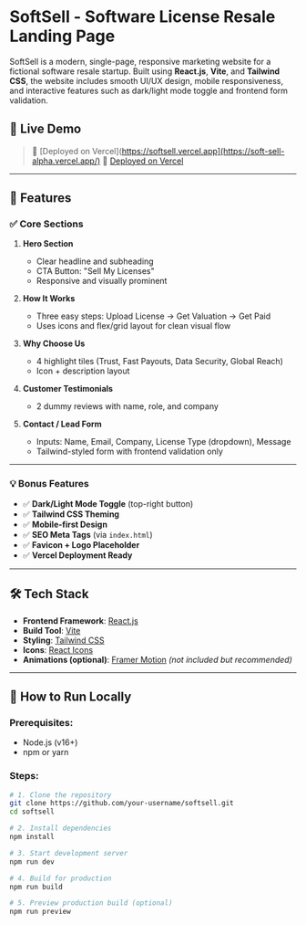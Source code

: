 # SoftSell - Software License Resale Landing Page

SoftSell is a modern, single-page, responsive marketing website for a fictional software resale startup. Built using **React.js**, **Vite**, and **Tailwind CSS**, the website includes smooth UI/UX design, mobile responsiveness, and interactive features such as dark/light mode toggle and frontend form validation.

## 🚀 Live Demo

> 🔗 [Deployed on Vercel](https://softsell.vercel.app](https://soft-sell-alpha.vercel.app/)
> 🔗 [Deployed on Vercel]([https://softsell.vercel.app](https://soft-sell-alpha.vercel.app/)) 

---

## 📑 Features

### ✅ Core Sections

1. **Hero Section**
   - Clear headline and subheading
   - CTA Button: "Sell My Licenses"
   - Responsive and visually prominent

2. **How It Works**
   - Three easy steps: Upload License → Get Valuation → Get Paid
   - Uses icons and flex/grid layout for clean visual flow

3. **Why Choose Us**
   - 4 highlight tiles (Trust, Fast Payouts, Data Security, Global Reach)
   - Icon + description layout

4. **Customer Testimonials**
   - 2 dummy reviews with name, role, and company

5. **Contact / Lead Form**
   - Inputs: Name, Email, Company, License Type (dropdown), Message
   - Tailwind-styled form with frontend validation only

---

### 💡 Bonus Features

- ✅ **Dark/Light Mode Toggle** (top-right button)
- ✅ **Tailwind CSS Theming**
- ✅ **Mobile-first Design**
- ✅ **SEO Meta Tags** (via `index.html`)
- ✅ **Favicon + Logo Placeholder**
- ✅ **Vercel Deployment Ready**

---

## 🛠️ Tech Stack

- **Frontend Framework**: [React.js](https://reactjs.org/)
- **Build Tool**: [Vite](https://vitejs.dev/)
- **Styling**: [Tailwind CSS](https://tailwindcss.com/)
- **Icons**: [React Icons](https://react-icons.github.io/react-icons/)
- **Animations (optional)**: [Framer Motion](https://www.framer.com/motion/) *(not included but recommended)*

---

## 🧪 How to Run Locally

### Prerequisites:
- Node.js (v16+)
- npm or yarn

### Steps:

```bash
# 1. Clone the repository
git clone https://github.com/your-username/softsell.git
cd softsell

# 2. Install dependencies
npm install

# 3. Start development server
npm run dev

# 4. Build for production
npm run build

# 5. Preview production build (optional)
npm run preview
